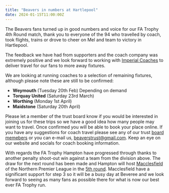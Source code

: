 ```yaml
---
title: "Beavers in numbers at Hartlepool"
date: 2024-01-15T11:00:00Z
---
```


The Beavers fans turned up in good numbers and voice for our FA Trophy 4th Round match, thank you to everyone of the 94 who travelled by coach, took flights, trains or drove to cheer on Mel and team to victory in Hartlepool.

The feedback we have had from supporters and the coach company was extremely positive and we look forward to working with [Imperial Coaches](https://imperialcoaches.co.uk/) to deliver travel for our fans to more away fixtures. 

We are looking at running coaches to a selection of remaining fixtures, although please note these are still to be confirmed:

- **Weymouth** (Tuesday 20th Feb) Depending on demand
- **Torquay United** (Saturday 23rd March)
- **Worthing** (Monday 1st April)
- **Maidstone** (Saturday 20th April)


Please let a member of the trust board know if you would be interested in joining us for these trips so we have a good idea how many people may want to travel. Once confirmed you will be able to book your place online. If you have any suggestions for coach travel please see any of our trust [board memebers](https://thebeaverstrust.com/board/) or you can e-mail us, beaverstrust@gmail.com. Keep an eye on our website and socials for coach booking information. 

With regards the FA Trophy Hampton have progressed through thanks to another penalty shoot-out win against a team from the division above. The draw for the next round has been made and Hampton will host [Macclesfield](https://macclesfieldfc.com/) of the Northern Premier League in the [5th round](https://www.thefa.com/news/2024/jan/15/isuzu-fa-trophy-fa-vase-draws-details-20241501). Macclesfield have a significant support for step 3 so it will be a busy day at Beveree and we look forward to seeing as many fans as possible there for what is now our best ever FA Trophy run. 